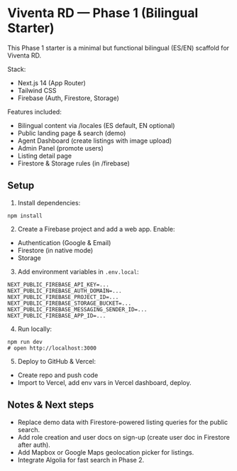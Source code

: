 # Viventa RD — Phase 1 (Bilingual Starter)

This Phase 1 starter is a minimal but functional bilingual (ES/EN) scaffold for Viventa RD.

Stack:
- Next.js 14 (App Router)
- Tailwind CSS
- Firebase (Auth, Firestore, Storage)

Features included:
- Bilingual content via /locales (ES default, EN optional)
- Public landing page & search (demo)
- Agent Dashboard (create listings with image upload)
- Admin Panel (promote users)
- Listing detail page
- Firestore & Storage rules (in /firebase)

## Setup

1. Install dependencies:
```
npm install
```

2. Create a Firebase project and add a web app. Enable:
 - Authentication (Google & Email)
 - Firestore (in native mode)
 - Storage

3. Add environment variables in `.env.local`:
```
NEXT_PUBLIC_FIREBASE_API_KEY=...
NEXT_PUBLIC_FIREBASE_AUTH_DOMAIN=...
NEXT_PUBLIC_FIREBASE_PROJECT_ID=...
NEXT_PUBLIC_FIREBASE_STORAGE_BUCKET=...
NEXT_PUBLIC_FIREBASE_MESSAGING_SENDER_ID=...
NEXT_PUBLIC_FIREBASE_APP_ID=...
```

4. Run locally:
```
npm run dev
# open http://localhost:3000
```

5. Deploy to GitHub & Vercel:
 - Create repo and push code
 - Import to Vercel, add env vars in Vercel dashboard, deploy.

## Notes & Next steps
- Replace demo data with Firestore-powered listing queries for the public search.
- Add role creation and user docs on sign-up (create user doc in Firestore after auth).
- Add Mapbox or Google Maps geolocation picker for listings.
- Integrate Algolia for fast search in Phase 2.
